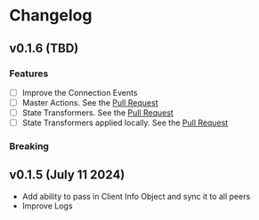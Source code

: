 # Changelog

## v0.1.6 (TBD)

### Features
- [ ] Improve the Connection Events
- [ ] Master Actions. See the [Pull Request](https://github.com/movesthatmatter/movex/pull/216)
- [ ] State Transformers. See the [Pull Request](https://github.com/movesthatmatter/movex/pull/218)
- [ ] State Transformers applied locally. See the [Pull Request](https://github.com/movesthatmatter/movex/pull/221)

### Breaking

## v0.1.5 (July 11 2024)
- Add ability to pass in Client Info Object and sync it to all peers
- Improve Logs
